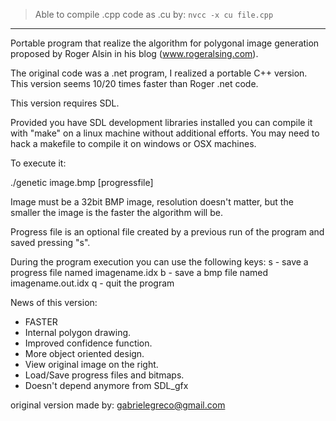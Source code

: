 > Able to compile .cpp code as .cu by:
	`` nvcc -x cu file.cpp ``

---

Portable program that realize the algorithm for polygonal image generation proposed by Roger Alsin in his blog (www.rogeralsing.com).

The original code was a .net program, I realized a portable C++ version. This version seems 10/20 times faster than Roger .net code.

This version requires SDL.

Provided you have SDL development libraries installed you can compile it with "make" on a linux machine without additional efforts. You may need to hack a makefile to compile it on windows or OSX machines.

To execute it:

./genetic image.bmp [progressfile]

Image must be a 32bit BMP image, resolution doesn't matter, but the smaller the image is the faster the algorithm will be.

Progress file is an optional file created by a previous run of the program and saved pressing "s".

During the program execution you can use the following keys:
s - save a progress file named imagename.idx
b - save a bmp file named imagename.out.idx
q - quit the program

News of this version:
- FASTER
- Internal polygon drawing.
- Improved confidence function.
- More object oriented design.
- View original image on the right.
- Load/Save progress files and bitmaps.
- Doesn't depend anymore from SDL_gfx

original version made by:
	gabrielegreco@gmail.com

